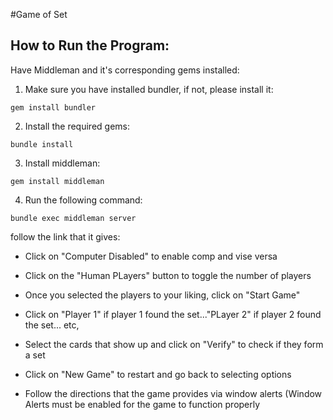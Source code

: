 #Game of Set

## How to Run the Program:
Have Middleman and it's corresponding gems installed:

1. Make sure you have installed bundler, if not, please install it:
```
gem install bundler
```
2. Install the required gems:
```
bundle install
```
3. Install middleman:
```
gem install middleman
```
4. Run the following command:
```
bundle exec middleman server
```
follow the link that it gives:

* Click on "Computer Disabled" to enable comp and vise versa

* Click on the "Human PLayers" button to toggle the number of  players

* Once you selected the players to your liking, click on "Start Game"

* Click on "Player 1" if player 1 found the set..."PLayer 2" if player 2 found the set... etc,

* Select the cards that show up and click on "Verify" to check if they form a set

* Click on "New Game" to restart and go back to selecting options

* Follow the directions that the game provides via window alerts (Window Alerts must be enabled for the game to function properly

